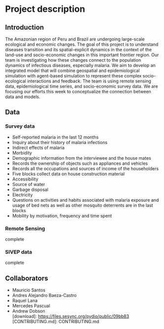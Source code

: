 # Project description

## Introduction

The Amazonian region of Peru and Brazil are undergoing large-scale ecological and economic changes. The goal of this project is to understand diseases transition and its spatial-explicit dynamics in the context of the land-use and socio-economic changes in this important frontier region. 
Our team is investigating how these changes connect to the population dynamics of infectious diseases, especially malaria. We aim to develop an integrated model that will combine geospatial and epidemiological simulation with agent-based simulation to represent these complex socio-ecological interactions and feedback. The team is using remote sensing data, epidemiological time series, and socio-economic survey data. 
We are focusing our efforts this week to conceptualize the connection between data and models.

## Data
### Survey data  
- Self-reported malaria in the last 12 months 
- Inquiry about their history of malaria infections  
- Indirect effects of malaria
- Morbidity
- Demographic information from the interviewee and the house mates  
- Records the ownership of objects such as appliances and vehicles  
- Records all the occupations and sources of income of the householders  
- Five blocks collect data on house construction material  
- Accessibility 
- Source of water  
- Garbage disposal   
- Electricity
- Questions on activities and habits associated with malaria exposure and usage of bed nets as well as other mosquito deterrents are in the last blocks  
- Mobility by motivation, frequency and time spent

### Remote Sensing
complete  
### SIVEP data
complete  


## Collaborators

- Mauricio Santos
- Andres Alejandro Baeza-Castro
- Raquel Lana
- Mercedes Pascual
- Andrew Dobson    
[download]: https://files.sesync.org/pydio/public/09bb83
[CONTRIBUTING.md]: CONTRIBUTING.md
